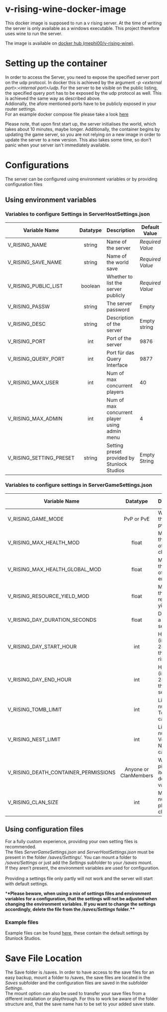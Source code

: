 # v-rising-wine-docker-image

This docker image is supposed to run a v rising server.
At the time of writing the server is only available as a windows executable.
This project therefore uses wine to run the server.

The image is available on [docker hub (mephi00/v-rising-wine)](https://hub.docker.com/r/mephi00/v-rising-wine).

# Setting up the container

In order to access the Server, you need to expose the specified server port on the udp protocol. In docker this is achieved by the argument _-p \<external port>:\<internal port>/udp_. For the server to be visible on the public listing, the specified query port has to be exposed by the udp protocol as well. This is achieved the same way as described above. <br>
Addionally, the afore mentioned ports have to be publicly exposed in your router settings.<br>
For an example docker compose file please take a look [here](./docker-compose.yaml)
<br>

Please note, that upon first start up, the server initialises the world, which takes about 10 minutes, maybe longer. Additionally, the container begins by updating the game server, so you are not relying on a new image in order to update the server to a new version. This also takes some time, so don't panic when your server isn't immediately available.

# Configurations

The server can be configured using environment variables or by providing configuration files

## Using environment variables

### Variables to configure Settings in ServerHostSettings.json

| Variable Name           | Datatype | Description                                   | Default Value    |
| ----------------------- | :------: | --------------------------------------------- | ---------------- |
| V_RISING_NAME           |  string  | Name of the server                            | _Required Value_ |
| V_RISING_SAVE_NAME      |  string  | Name of the world save                        | _Required Value_ |
| V_RISING_PUBLIC_LIST    | boolean  | Whether to list the server publicly           | _Required Value_ |
| V_RISING_PASSW          |  string  | The server password                           | Empty            |
| V_RISING_DESC           |  string  | Description of the server                     | Empty string     |
| V_RISING_PORT           |   int    | Port of the server                            | 9876             |
| V_RISING_QUERY_PORT     |   int    | Port für das Query Interface                  | 9877             |
| V_RISING_MAX_USER       |   int    | Num of max concurrent players                 | 40               |
| V_RISING_MAX_ADMIN      |   int    | Num of max concurrent player using admin menu | 4                |
| V_RISING_SETTING_PRESET |  string  | Setting preset provided by Stunlock Studios   | Empty String     |

### Variables to configure settings in ServerGameSettings.json

| Variable Name                        |       Datatype        | Description                                       | Default Value |
| ------------------------------------ | :-------------------: | ------------------------------------------------- | :-----------: |
| V_RISING_GAME_MODE                   |      PvP or PvE       | Whether the game is pvp or pve                    |      PvP      |
| V_RISING_MAX_HEALTH_MOD              |         float         | Modifier for the health of player characters      |      1.0      |
| V_RISING_MAX_HEALTH_GLOBAL_MOD       |         float         | Modifier for the health of all entities           |      1.0      |
| V_RISING_RESOURCE_YIELD_MOD          |         float         | Modifier for the resource yield                   |      1.0      |
| V_RISING_DAY_DURATION_SECONDS        |         float         | Duration of a day in seconds                      |    1080.0     |
| V_RISING_DAY_START_HOUR              |          int          | Hour of the (in-game) 24h day for the sun to rise |       9       |
| V_RISING_DAY_END_HOUR                |          int          | Hour of the (in-game) 24h day for the sun to set  |      17       |
| V_RISING_TOMB_LIMIT                  |          int          | Limit of number of Tombs in a castle              |      12       |
| V_RISING_NEST_LIMIT                  |          int          | Limit of number of Vermite Nests in a castle      |       4       |
| V_RISING_DEATH_CONTAINER_PERMISSIONS | Anyone or ClanMembers | Who can pick up items of a dead vampire           |    Anyone     |
| V_RISING_CLAN_SIZE                   |          int          | Maximum number of players in a clan               |       4       |

## Using configuration files

For a fully custom experience, providing your own setting files is recommended. <br>
The files _ServerGameSettings.json_ and _ServerHostSettings.json_ must be present in the folder _/saves/Settings/_.
You can mount a folder to _/saves/Settings_ or just add the _Settings_ subfolder to your _/saves_ mount. <br>
If they aren't present, the environment variables are used for configuration.<br><br>
Providing a settings file only partly will not work and the server will start with default settings.

\***\*Please beware, when using a mix of settings files and environment variables for a configuration, that the settings will not be adjusted when changing the environment variables. If you want to change the settings accordingly, delete the file from the _/saves/Settings_ folder.\*\***

### Example files

Example files can be found [here](./examples), these contain the default settings by Stunlock Studios.

# Save File Location

The Save folder is /saves. In order to have access to the save files for an easy backup, mount a folder to /saves, the save files are located in the _Saves_ subfolder and the configuration files are saved in the subfolder _Settings_.<br>
The mount option can also be used to transfer your save files from a different installation or playthrough. For this to work be aware of the folder structure and, that the save name has to be set to your added save state.
